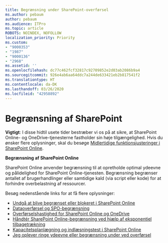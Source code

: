 ```yaml
---
title: Begrænsning under SharePoint-overførsel
ms.author: pebaum
author: pebaum
ms.audience: ITPro
ms.topic: article
ROBOTS: NOINDEX, NOFOLLOW
localization_priority: Priority
ms.custom:
- "9000353"
- "1987"
- "9000136"
- "2968"
ms.assetid: ''
ms.openlocfilehash: dc77c462fcf32817c92709852e2d03ab2086b9a4
ms.sourcegitcommit: 926e4ab6aa64ddc7a244de633421eb2b817541f2
ms.translationtype: HT
ms.contentlocale: da-DK
ms.lasthandoff: 03/26/2020
ms.locfileid: "42958892"
---
```

# <a name="sharepoint-throttling"></a>Begrænsning af SharePoint

**Vigtigt**: I disse hidtil usete tider bestræber vi os på at sikre, at SharePoint Online- og OneDrive-tjenesterne fastholder sin høje tilgængelighed. Hvis du ønsker flere oplysninger, skal du besøge [Midlertidige funktionsjusteringer i SharePoint Online](https://aka.ms/ODSPAdjustments).

**Begrænsning af SharePoint Online**

SharePoint Online anvender begrænsning til at opretholde optimal ydeevne og pålidelighed for SharePoint Online-tjenesten. Begrænsning begrænser antallet af brugerhandlinger eller samtidige kald (via script eller kode) for at forhindre overbelastning af ressourcer.

Besøg nedenstående links for at få flere oplysninger:

- [Undgå at blive begrænset eller blokeret i SharePoint Online](https://docs.microsoft.com/sharepoint/dev/general-development/how-to-avoid-getting-throttled-or-blocked-in-sharepoint-online)
- [Dataoverførsel og SPO-begrænsning](https://blogs.technet.microsoft.com/sposupport/2017/08/12/data-migration-and-spo-service-throttling/)
- [Overførselshastighed for SharePoint Online og OneDrive](https://docs.microsoft.com/sharepointmigration/sharepoint-online-and-onedrive-migration-speed)
- [Håndtér SharePoint Online-begrænsning ved hjælp af eksponentiel tilbagetrækning](https://docs.microsoft.com/sharepoint/dev/solution-guidance/handle-sharepoint-online-throttling-by-using-exponential-back-off)
- [Kapacitetsplanlægning og indlæsningstest i SharePoint Online](https://support.office.com/article/Capacity-planning-and-load-testing-SharePoint-Online-c932bd9b-fb9a-47ab-a330-6979d03688c0)
- [Jeg oplever ringe ydeevne eller begrænsning under ved overførsel](https://docs.microsoft.com/sharepointmigration/sharepoint-online-and-onedrive-migration-speed#faq-and-troubleshooting)